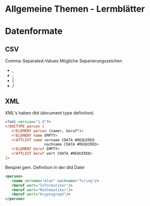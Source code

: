 # Allgemeine Themen - Lermblätter

# Datenformate

## CSV
Comma-Separated-Values
Mögliche Separierungszeichen
- ,
- ;
- |
- /

## XML
XML's haben dtd (document type definition)
````xml
<?xml version="1.0"?>
<!DOCTYPE person [
   <!ELEMENT person (name+, beruf*)>
   <!ELEMENT name EMPTY>
   <!ATTLIST name vorname CDATA #REQUIRED
                  nachname CDATA #REQUIRED>
   <!ELEMENT beruf EMPTY>
   <!ATTLIST beruf wert CDATA #REQUIRED>
]>

````
Beispiel gem. Definition in der dtd Datei
````xml
<person>
   <name vorname="Alan" nachname="Turing"/>
   <beruf wert="Informatiker"/>
   <beruf wert="Mathematiker"/>
   <beruf wert="Kryptograph"/>
</person>

````